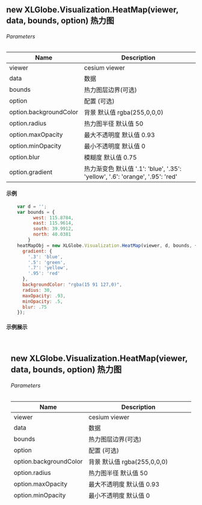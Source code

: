 ##  new XLGlobe.Visualization.HeatMap(viewer, data, bounds, option) 热力图

###### Parameters

|  Name |  Description |
| ------------ | ------------ |
|  viewer | cesium viewer |
|  data |  数据 |
|  bounds |  热力图层边界(可选) |
|  option | 配置 (可选) |
|  option.backgroundColor |  背景 默认值  rgba(255,0,0,0) |
|  option.radius |  热力图半径 默认值 50 |
|  option.maxOpacity |  最大不透明度 默认值  0.93 |
|  option.minOpacity |  最小不透明度 默认值  0 |
|  option.blur |  模糊度 默认值 0.75 |
|  option.gradient |  热力渐变色 默认值 '.1': 'blue', '.35': 'yellow', '.6': 'orange', '.95': 'red' |

#### 示例

``` javascript
    var d = '';
    var bounds = {
          west: 115.8784,
          east: 115.9614,
          south: 39.9912,
          north: 40.0381
        }
    heatMapObj = new XLGlobe.Visualization.HeatMap(viewer, d, bounds, {
      gradient: {
        '.3': 'blue',
        '.5': 'green',
        '.7': 'yellow',
        '.95': 'red'
      },
      backgroundColor: "rgba(15 91 127,0)",
      radius: 30,
      maxOpacity: .93,
      minOpacity: .5,
      blur: .75
    });
```
#### 示例展示
<iframe width="100%" height="430" src="#/editor?type=visualization%2Fvisualization_base&example=heat&label=热区图层" allowfullscreen="allowfullscreen" frameborder="0"></iframe>
